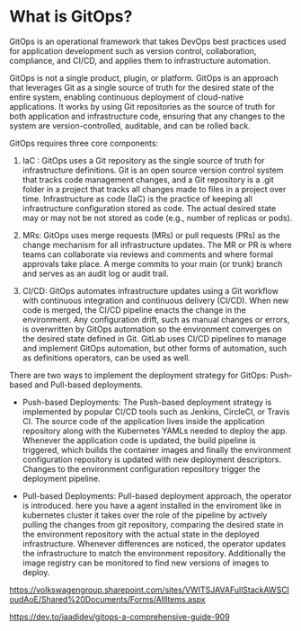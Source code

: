 # What is GitOps?

GitOps is an operational framework that takes DevOps best practices used for application development such as version control, collaboration, compliance, and CI/CD, and applies them to infrastructure automation.

GitOps is not a single product, plugin, or platform. GitOps is an approach that leverages Git as a single source of truth for the desired state of the entire system, enabling continuous deployment of cloud-native applications. It works by using Git repositories as the source of truth for both application and infrastructure code, ensuring that any changes to the system are version-controlled, auditable, and can be rolled back.


GitOps requires three core components:

1. IaC : GitOps uses a Git repository as the single source of truth for infrastructure definitions. Git is an open source version control system that tracks code management changes, and a Git repository is a .git folder in a project that tracks all changes made to files in a project over time. Infrastructure as code (IaC) is the practice of keeping all infrastructure configuration stored as code. The actual desired state may or may not be not stored as code (e.g., number of replicas or pods).

2. MRs: GitOps uses merge requests (MRs) or pull requests (PRs) as the change mechanism for all infrastructure updates. The MR or PR is where teams can collaborate via reviews and comments and where formal approvals take place. A merge commits to your main (or trunk) branch and serves as an audit log or audit trail.

3. CI/CD: GitOps automates infrastructure updates using a Git workflow with continuous integration and continuous delivery (CI/CD). When new code is merged, the CI/CD pipeline enacts the change in the environment. Any configuration drift, such as manual changes or errors, is overwritten by GitOps automation so the environment converges on the desired state defined in Git. GitLab uses CI/CD pipelines to manage and implement GitOps automation, but other forms of automation, such as definitions operators, can be used as well.


There are two ways to implement the deployment strategy for GitOps: Push-based and Pull-based deployments. 

* Push-based Deployments:
The Push-based deployment strategy is implemented by popular CI/CD tools such as Jenkins, CircleCI, or Travis CI. The source code of the application lives inside the application repository along with the Kubernetes YAMLs needed to deploy the app. Whenever the application code is updated, the build pipeline is triggered, which builds the container images and finally the environment configuration repository is updated with new deployment descriptors. Changes to the environment configuration repository trigger the deployment pipeline.


* Pull-based Deployments:
Pull-based deployment approach, the operator is introduced. here you have a agent installed in the enviroment like in kubernetes cluster it takes over the role of the pipeline by actively pulling the changes from git repository, comparing the desired state in the environment repository with the actual state in the deployed infrastructure. Whenever differences are noticed, the operator updates the infrastructure to match the environment repository. Additionally the image registry can be monitored to find new versions of images to deploy.


https://volkswagengroup.sharepoint.com/sites/VWITSJAVAFullStackAWSCloudAoE/Shared%20Documents/Forms/AllItems.aspx


https://dev.to/iaadidev/gitops-a-comprehensive-guide-909